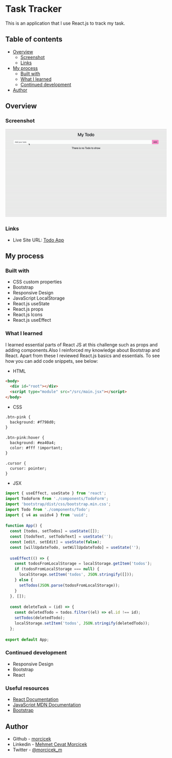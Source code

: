 # Task Tracker

This is an application that I use React.js to track my task.

## Table of contents

- [Overview](#overview)
  - [Screenshot](#screenshot)
  - [Links](#links)
- [My process](#my-process)
  - [Built with](#built-with)
  - [What I learned](#what-i-learned)
  - [Continued development](#continued-development)
- [Author](#author)

## Overview

### Screenshot

![](./ezgif.com-video-to-gif.gif)

### Links

- Live Site URL: [Todo App](https://react-applicationtodo.netlify.app/)

## My process

### Built with

- CSS custom properties
- Bootstrap
- Responsive Design
- JavaScript LocalStorage
- React.js useState
- React.js props
- React.js Icons
- React.js useEffect

### What I learned

I learned essential parts of React JS at this challenge such as props and adding components.Also I reinforced my knowledge about Bootstrap and React.
Apart from these I reviewed React.js basics and essentials.
To see how you can add code snippets, see below:

- HTML

```html
<body>
  <div id="root"></div>
  <script type="module" src="/src/main.jsx"></script>
</body>
```

- CSS

```
.btn-pink {
  background: #f798d0;
}

.btn-pink:hover {
  background: #ea40a4;
  color: #fff !important;
}

.cursor {
  cursor: pointer;
}

```

- JSX

```jsx
import { useEffect, useState } from 'react';
import TodoForm from './components/TodoForm';
import 'bootstrap/dist/css/bootstrap.min.css';
import Todo from './components/Todo';
import { v4 as uuidv4 } from 'uuid';

function App() {
  const [todos, setTodos] = useState([]);
  const [todoText, setTodoText] = useState('');
  const [edit, setEdit] = useState(false);
  const [willUpdateTodo, setWillUpdateTodo] = useState('');

  useEffect(() => {
    const todosFromLocalStorage = localStorage.getItem('todos');
    if (todosFromLocalStorage === null) {
      localStorage.setItem('todos', JSON.stringify([]));
    } else {
      setTodos(JSON.parse(todosFromLocalStorage));
    }
  }, []);

  const deleteTask = (id) => {
    const deletedTodo = todos.filter((el) => el.id !== id);
    setTodos(deletedTodo);
    localStorage.setItem('todos', JSON.stringify(deletedTodo));
  };

export default App;
```

### Continued development

- Responsive Design
- Bootstrap
- React

### Useful resources

- [React Documentation](https://react.dev/)
- [JavaScript MDN Documentation](https://developer.mozilla.org/en-US/docs/Web/JavaScript)
- [Bootstrap](https://getbootstrap.com/)

## Author

- Github - [morcicek](https://github.com/morcicek)
- Linkedin - [Mehmet Cevat Morcicek](https://linkedin.com/in/mehmet-cevat-morcicek-b50a29178)
- Twitter - [@morcicek_m](https://twitter.com/morcicek_m)
